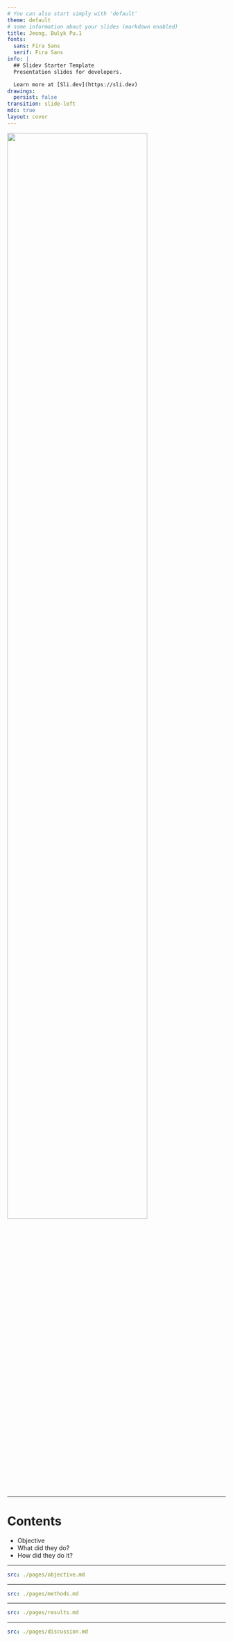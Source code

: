 ```yaml
---
# You can also start simply with 'default'
theme: default
# some information about your slides (markdown enabled)
title: Jeong, Bulyk Pu.1
fonts:
  sans: Fira Sans
  serif: Fira Sans
info: |
  ## Slidev Starter Template
  Presentation slides for developers.

  Learn more at [Sli.dev](https://sli.dev)
drawings:
  persist: false
transition: slide-left
mdc: true
layout: cover
---
```


<img src="/title.png" width="80%"/>

---

# Contents

- Objective
- What did they do?
- How did they do it?

---

```yaml
src: ./pages/objective.md
```

---

```yaml
src: ./pages/methods.md
```

---

```yaml
src: ./pages/results.md
```

---

```yaml
src: ./pages/discussion.md
```
